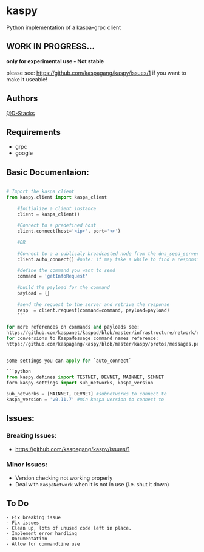 # kaspy

Python implementation of a kaspa-grpc client

## WORK IN PROGRESS...

**only for experimental use - Not stable**

please see: https://github.com/kaspagang/kaspy/issues/1 if you want to make it useable!

## Authors

[@D-Stacks](https://github.com/D-Stacks)

## Requirements
- grpc
- google
    
## Basic Documentaion:

```python

# Import the kaspa client
from kaspy.client import kaspa_client
    
    #Initialize a client instance
    client = kaspa_client() 
    
    #Connect to a predefined host
    client.connect(host='<ip>', port='<>') 
    
    #OR
    
    #Connect to a a publicaly broadcasted node from the dns_seed_servers.
    client.auto_connect() #note: it may take a while to find a responsive node
    
    #define the command you want to send
    command = 'getInfoRequest'
    
    #build the payload for the command
    payload = {} 
    
    #send the request to the server and retrive the response
    resp  = client.request(command=command, payload=payload)
    ```
  
for more references on commands and payloads see:
https://github.com/kaspanet/kaspad/blob/master/infrastructure/network/netadapter/server/grpcserver/protowire/rpc.md 
for conversions to KaspaMessage command names reference:
https://github.com/kaspagang/kaspy/blob/master/kaspy/protos/messages.proto
    

some settings you can apply for `auto_connect`

```python 
from kaspy.defines import TESTNET, DEVNET, MAINNET, SIMNET
form kaspy.settings import sub_networks, kaspa_version

sub_networks = [MAINNET, DEVNET] #subnetworks to connect to
kaspa_version = 'v0.11.7' #min kaspa version to connect to
```

## Issues:

### Breaking Issues:

- https://github.com/kaspagang/kaspy/issues/1

### Minor Issues:

- Version checking not working properly
- Deal with `KaspaNetwork` when it is not in use (i.e. shut it down)
    
## To Do 
    - Fix breaking issue
    - Fix issues
    - Clean up, lots of unused code left in place. 
    - Implement error handling
    - Documentation
    - Allow for commandline use
  

